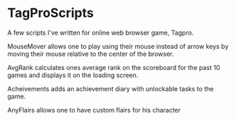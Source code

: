 # TagProScripts

A few scripts I've written for online web browser game, Tagpro. 

MouseMover allows one to play using their mouse instead of arrow keys by moving their mouse relative to the center of the browser.

AvgRank calculates ones average rank on the scoreboard for the past 10 games and displays it on the loading screen.

Acheivements adds an achievement diary with unlockable tasks to the game. 

AnyFlairs allows one to have custom flairs for his character

